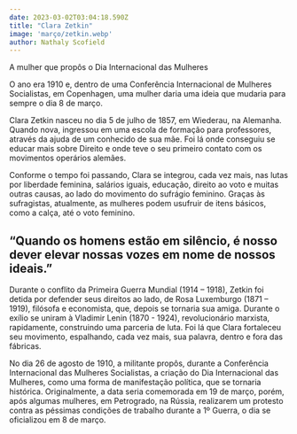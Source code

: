 ```yaml
---
date: 2023-03-02T03:04:18.590Z
title: "Clara Zetkin"
image: 'março/zetkin.webp'
author: Nathaly Scofield
---
```

A mulher que propôs o Dia Internacional das Mulheres

O ano era 1910 e, dentro de uma Conferência Internacional de Mulheres Socialistas, em Copenhagen, uma mulher daria uma ideia que mudaria para sempre o dia 8 de março.

Clara Zetkin nasceu no dia 5 de julho de 1857, em Wiederau, na Alemanha. Quando nova, ingressou em uma escola de formação para professores, através da ajuda de um conhecido de sua mãe. Foi lá onde conseguiu se educar mais sobre Direito e onde teve o seu primeiro contato com os movimentos operários alemães.

Conforme o tempo foi passando, Clara se integrou, cada vez mais, nas lutas por liberdade feminina, salários iguais, educação, direito ao voto e muitas outras causas, ao lado do movimento do sufrágio feminino. Graças às sufragistas, atualmente, as mulheres podem usufruir de itens básicos, como a calça, até o voto feminino.

## “Quando os homens estão em silêncio, é nosso dever elevar nossas vozes em nome de nossos ideais.”

Durante o conflito da Primeira Guerra Mundial (1914 – 1918), Zetkin foi detida por defender seus direitos ao lado, de Rosa Luxemburgo (1871 – 1919), filósofa e economista, que, depois se tornaria sua amiga. Durante o exílio se uniram à Vladimir Lenin (1870 - 1924), revolucionário marxista, rapidamente, construindo uma parceria de luta. Foi lá que Clara fortaleceu seu movimento, espalhando, cada vez mais, sua palavra, dentro e fora das fábricas.

No dia 26 de agosto de 1910, a militante propôs, durante a Conferência Internacional das Mulheres Socialistas, a criação do Dia Internacional das Mulheres, como uma forma de manifestação política, que se tornaria histórica. Originalmente, a data seria comemorada em 19 de março, porém, após algumas mulheres, em Petrogrado, na Rússia, realizarem um protesto contra as péssimas condições de trabalho durante a 1º Guerra, o dia se oficializou em 8 de março.